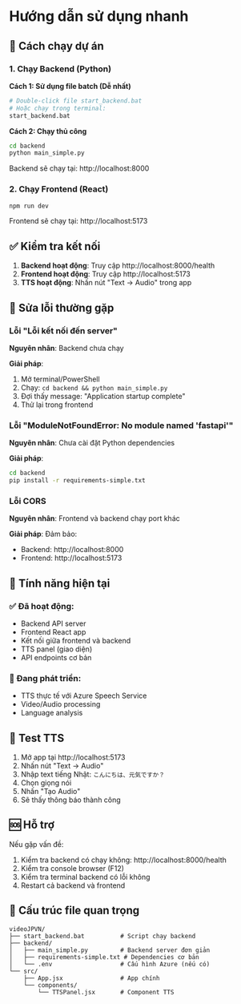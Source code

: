 # Hướng dẫn sử dụng nhanh

## 🚀 Cách chạy dự án

### 1. Chạy Backend (Python)

**Cách 1: Sử dụng file batch (Dễ nhất)**
```bash
# Double-click file start_backend.bat
# Hoặc chạy trong terminal:
start_backend.bat
```

**Cách 2: Chạy thủ công**
```bash
cd backend
python main_simple.py
```

Backend sẽ chạy tại: http://localhost:8000

### 2. Chạy Frontend (React)

```bash
npm run dev
```

Frontend sẽ chạy tại: http://localhost:5173

## ✅ Kiểm tra kết nối

1. **Backend hoạt động**: Truy cập http://localhost:8000/health
2. **Frontend hoạt động**: Truy cập http://localhost:5173
3. **TTS hoạt động**: Nhấn nút "Text → Audio" trong app

## 🔧 Sửa lỗi thường gặp

### Lỗi "Lỗi kết nối đến server"

**Nguyên nhân**: Backend chưa chạy

**Giải pháp**:
1. Mở terminal/PowerShell
2. Chạy: `cd backend && python main_simple.py`
3. Đợi thấy message: "Application startup complete"
4. Thử lại trong frontend

### Lỗi "ModuleNotFoundError: No module named 'fastapi'"

**Nguyên nhân**: Chưa cài đặt Python dependencies

**Giải pháp**:
```bash
cd backend
pip install -r requirements-simple.txt
```

### Lỗi CORS

**Nguyên nhân**: Frontend và backend chạy port khác

**Giải pháp**: Đảm bảo:
- Backend: http://localhost:8000
- Frontend: http://localhost:5173

## 🎯 Tính năng hiện tại

### ✅ Đã hoạt động:
- Backend API server
- Frontend React app
- Kết nối giữa frontend và backend
- TTS panel (giao diện)
- API endpoints cơ bản

### 🔄 Đang phát triển:
- TTS thực tế với Azure Speech Service
- Video/Audio processing
- Language analysis

## 📝 Test TTS

1. Mở app tại http://localhost:5173
2. Nhấn nút "Text → Audio"
3. Nhập text tiếng Nhật: `こんにちは、元気ですか？`
4. Chọn giọng nói
5. Nhấn "Tạo Audio"
6. Sẽ thấy thông báo thành công

## 🆘 Hỗ trợ

Nếu gặp vấn đề:
1. Kiểm tra backend có chạy không: http://localhost:8000/health
2. Kiểm tra console browser (F12)
3. Kiểm tra terminal backend có lỗi không
4. Restart cả backend và frontend

## 📁 Cấu trúc file quan trọng

```
videoJPVN/
├── start_backend.bat          # Script chạy backend
├── backend/
│   ├── main_simple.py         # Backend server đơn giản
│   ├── requirements-simple.txt # Dependencies cơ bản
│   └── .env                   # Cấu hình Azure (nếu có)
└── src/
    ├── App.jsx                # App chính
    └── components/
        └── TTSPanel.jsx       # Component TTS
```
